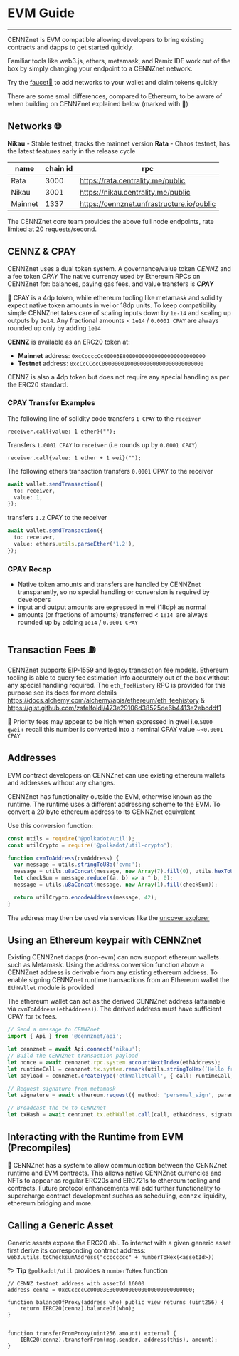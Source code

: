 # EVM Guide
---

CENNZnet is EVM compatible allowing developers to bring existing contracts and dapps to get started quickly.

Familiar tools like web3.js, ethers, metamask, and Remix IDE work out of the box by simply changing your endpoint to a CENNZnet network.


Try the [faucet🚰](https://app-faucet.centrality.me) to add networks to your wallet and claim tokens quickly

There are some small differences, compared to Ethereum, to be aware of when building on CENNZnet explained below (marked with 👀)

## Networks 🌐

**Nikau** - Stable testnet, tracks the mainnet version
**Rata** - Chaos testnet, has the latest features early in the release cycle

| name    | chain id | rpc                              |
|---------|----------|-------------------------------------------|
| Rata    | 3000     | https://rata.centrality.me/public         |
| Nikau   | 3001     | https://nikau.centrality.me/public        |
| Mainnet | 1337     | https://cennznet.unfrastructure.io/public |


The CENNZnet core team provides the above full node endpoints, rate limited at 20 requests/second.

## CENNZ & CPAY

CENNZnet uses a dual token system. A governance/value token *CENNZ* and a fee token *CPAY*
The native currency used by Ethereum RPCs on CENNZnet for: balances, paying gas fees, and value transfers is ***CPAY***  

👀 CPAY is a 4dp token, while ethereum tooling like metamask and solidity expect native token amounts in wei or 18dp units. 
To keep compatibility simple CENNZnet takes care of scaling inputs down by `1e-14` and scaling up outputs by `1e14`.
Any fractional amounts < `1e14` / `0.0001 CPAY` are always rounded up only by adding `1e14`

**CENNZ** is available as an ERC20 token at:
- **Mainnet** address: `0xcCccccCc00003E80000000000000000000000000`
- **Testnet** address: `0xcCcCCccC00000001000000000000000000000000`

CENNZ is also a 4dp token but does not require any special handling as per the ERC20 standard.


### CPAY Transfer Examples
The following line of solidity code transfers `1 CPAY` to the `receiver`
```solidity
receiver.call{value: 1 ether}("");
```

Transfers `1.0001 CPAY` to `receiver` (i.e rounds up by `0.0001 CPAY`)
```solidity
receiver.call{value: 1 ether + 1 wei}("");
```


The following ethers transaction transfers `0.0001` CPAY to the receiver
```typescript
await wallet.sendTransaction({
  to: receiver,
  value: 1,
});
```

transfers `1.2` CPAY to the receiver
```typescript
await wallet.sendTransaction({
  to: receiver,
  value: ethers.utils.parseEther('1.2'),
});
```

### CPAY Recap
- Native token amounts and transfers are handled by CENNZnet transparently, so no special handling or conversion is required by developers
- input and output amounts are expressed in wei (18dp) as normal
- amounts (or fractions of amounts) transferred < `1e14 `are always rounded up by adding `1e14` / `0.0001 CPAY`

## Transaction Fees ⛽️  
CENNZnet supports EIP-1559 and legacy transaction fee models.
Ethereum tooling is able to query fee estimation info accurately out of the box without any special handling required.
The `eth_feeHistory` RPC is provided for this purpose see its docs for more details https://docs.alchemy.com/alchemy/apis/ethereum/eth_feehistory & https://gist.github.com/zsfelfoldi/473e29106d38525de6b4413e2ebcddf1

👀 Priority fees may appear to be high when expressed in gwei i.e.`5000 gwei`+ recall this number is converted into a nominal CPAY value ~`<0.0001 CPAY`

## Addresses
EVM contract developers on CENNZnet can use existing ethereum wallets and addresses without any changes.

CENNZnet has functionality outside the EVM, otherwise known as the runtime.
The runtime uses a different addressing scheme to the EVM.
To convert a 20 byte ethereum address to its CENNZnet equivalent

Use this conversion function:
```javascript
const utils = require('@polkadot/util');
const utilCrypto = require('@polkadot/util-crypto');

function cvmToAddress(cvmAddress) {
  var message = utils.stringToU8a('cvm:');
  message = utils.u8aConcat(message, new Array(7).fill(0), utils.hexToU8a(cvmAddress));
  let checkSum = message.reduce((a, b) => a ^ b, 0);
  message = utils.u8aConcat(message, new Array(1).fill(checkSum));

  return utilCrypto.encodeAddress(message, 42);
}
```
The address may then be used via services like the [uncover explorer](https://uncoverexplorer.com)


## Using an Ethereum keypair with CENNZnet

Existing CENNZnet dapps (non-evm) can now support ethereum wallets such as Metamask.
Using the address conversion function above a CENNZnet address is derivable from any existing ethereum address.
To enable signing CENNZnet runtime transactions from an Ethereum wallet the `EthWallet` module is provided

The ethereum wallet can act as the derived CENNZnet address (attainable via  `cvmToAddress(ethAddress)`). The derived address must have sufficient CPAY for tx fees.

```typescript
// Send a message to CENNZnet
import { Api } from '@cennznet/api';

let cennznet = await Api.connect('nikau');
// Build the CENNZnet transaction payload
let nonce = await cennznet.rpc.system.accountNextIndex(ethAddress);
let runtimeCall = cennznet.tx.system.remark(utils.stringToHex(`Hello from Metamask!: ${ethAddress}`));
let payload = cennznet.createType('ethWalletCall', { call: runtimeCall, nonce }).toU8a();

// Request signature from metamask
let signature = await ethereum.request({ method: 'personal_sign', params: [payload, ethAddress] });

// Broadcast the tx to CENNZnet
let txHash = await cennznet.tx.ethWallet.call(call, ethAddress, signature).send();
```

## Interacting with the Runtime from EVM (Precompiles)

👀 CENNZnet has a system to allow communication between the CENNZnet runtime and EVM contracts.
This allows native CENNZnet currencies and NFTs to appear as regular ERC20s and ERC721s to ethereum tooling and contracts.
Future protocol enhancements will add further functionality to supercharge contract development suchas as scheduling, cennzx liquidity, ethereum bridging and more.

## Calling a Generic Asset
Generic assets expose the ERC20 abi. To interact with a given generic asset first derive its corresponding contract address:  
`web3.utils.toChecksumAddress("cccccccc" + numberToHex(<assetId>))`

?> **Tip** `@polkadot/util` provides a `numberToHex` function 

```solidity
// CENNZ testnet address with assetId 16000
address cennz = 0xcCccccCc00003E80000000000000000000000000;

function balanceOfProxy(address who) public view returns (uint256) {
    return IERC20(cennz).balanceOf(who);
}


function transferFromProxy(uint256 amount) external {
    IERC20(cennz).transferFrom(msg.sender, address(this), amount);
}
```